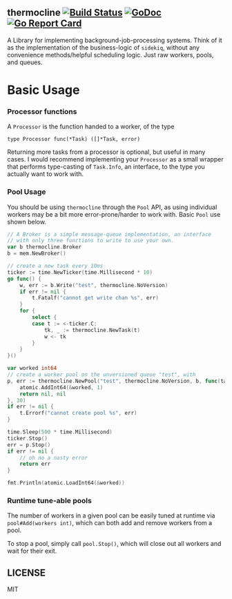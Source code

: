 thermocline [![Build Status](https://travis-ci.com/fortytw2/thermocline.svg?token=UxRGpS8yzyKfsTeFz1dM&branch=master)](https://travis-ci.com/fortytw2/thermocline) [![GoDoc](https://godoc.org/github.com/fortytw2/thermocline?status.svg)](http://godoc.org/github.com/fortytw2/thermocline) [![Go Report Card](https://goreportcard.com/badge/github.com/fortytw2/thermocline)](https://goreportcard.com/report/github.com/fortytw2/thermocline)
------

A Library for implementing background-job-processing systems. Think of it as the implementation of the business-logic of `sidekiq`, without any convenience methods/helpful scheduling logic. Just raw workers, pools, and queues.


# Basic Usage

### Processor functions

A `Processor` is the function handed to a worker, of the type

```
type Processor func(*Task) ([]*Task, error)
```

Returning more tasks from a processor is optional, but useful in many cases. I would recommend implementing your `Processor` as a small wrapper that performs type-casting of `Task.Info`, an interface, to the type you actually want to work with.

### Pool Usage

You should be using `thermocline` through the `Pool` API, as using
individual workers may be a bit more error-prone/harder to work
with. Basic `Pool` use shown below.

```go
// A Broker is a simple message-queue implementation, an interface
// with only three functions to write to use your own.
var b thermocline.Broker
b = mem.NewBroker()

// create a new task every 10ms
ticker := time.NewTicker(time.Millisecond * 10)
go func() {
    w, err := b.Write("test", thermocline.NoVersion)
    if err != nil {
        t.Fatalf("cannot get write chan %s", err)
    }
    for {
        select {
        case t := <-ticker.C:
            tk, _ := thermocline.NewTask(t)
            w <- tk
        }
    }
}()

var worked int64
// create a worker pool on the unversioned queue "test", with
p, err := thermocline.NewPool("test", thermocline.NoVersion, b, func(task *thermocline.Task) ([]*thermocline.Task, error) {
    atomic.AddInt64(&worked, 1)
    return nil, nil
}, 30)
if err != nil {
    t.Errorf("cannot create pool %s", err)
}

time.Sleep(500 * time.Millisecond)
ticker.Stop()
err = p.Stop()
if err != nil {
    // oh no a nasty error
    return err
}

fmt.Println(atomic.LoadInt64(&worked))
```

### Runtime tune-able pools

The number of workers in a given pool can be easily tuned at runtime
via `pool#Add(workers int)`, which can both add and remove workers
from a pool.

To stop a pool, simply call `pool.Stop()`, which will close out all workers and wait for their exit.


LICENSE
------

MIT
